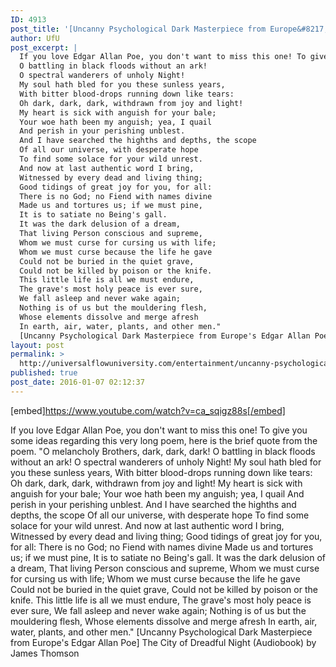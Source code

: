 ```yaml
---
ID: 4913
post_title: '[Uncanny Psychological Dark Masterpiece from Europe&#8217;s Edgar Allan Poe] The City of Dreadful Night'
author: UfU
post_excerpt: |
  If you love Edgar Allan Poe, you don't want to miss this one! To give you some ideas regarding this very long poem, here is the brief quote from the poem. "O melancholy Brothers, dark, dark, dark!
  O battling in black floods without an ark!
  O spectral wanderers of unholy Night!
  My soul hath bled for you these sunless years,
  With bitter blood-drops running down like tears:
  Oh dark, dark, dark, withdrawn from joy and light!
  My heart is sick with anguish for your bale;
  Your woe hath been my anguish; yea, I quail
  And perish in your perishing unblest.
  And I have searched the highths and depths, the scope
  Of all our universe, with desperate hope
  To find some solace for your wild unrest.
  And now at last authentic word I bring,
  Witnessed by every dead and living thing;
  Good tidings of great joy for you, for all:
  There is no God; no Fiend with names divine
  Made us and tortures us; if we must pine,
  It is to satiate no Being's gall.
  It was the dark delusion of a dream,
  That living Person conscious and supreme,
  Whom we must curse for cursing us with life;
  Whom we must curse because the life he gave
  Could not be buried in the quiet grave,
  Could not be killed by poison or the knife.
  This little life is all we must endure,
  The grave's most holy peace is ever sure,
  We fall asleep and never wake again;
  Nothing is of us but the mouldering flesh,
  Whose elements dissolve and merge afresh
  In earth, air, water, plants, and other men."
  [Uncanny Psychological Dark Masterpiece from Europe's Edgar Allan Poe] The City of Dreadful Night (Audiobook) by James Thomson
layout: post
permalink: >
  http://universalflowuniversity.com/entertainment/uncanny-psychological-dark-masterpiece-from-europes-edgar-allan-poe-the-city-of-dreadful-night/
published: true
post_date: 2016-01-07 02:12:37
---
```

[embed]https://www.youtube.com/watch?v=ca_sqigz88s[/embed]<br>
<p>If you love Edgar Allan Poe, you don't want to miss this one! To give you some ideas regarding this very long poem, here is the brief quote from the poem. "O melancholy Brothers, dark, dark, dark!
O battling in black floods without an ark!
     O spectral wanderers of unholy Night!
My soul hath bled for you these sunless years,
With bitter blood-drops running down like tears:
     Oh dark, dark, dark, withdrawn from joy and light!
My heart is sick with anguish for your bale;
Your woe hath been my anguish; yea, I quail
     And perish in your perishing unblest.
And I have searched the highths and depths, the scope
Of all our universe, with desperate hope
     To find some solace for your wild unrest.
And now at last authentic word I bring,
Witnessed by every dead and living thing;
     Good tidings of great joy for you, for all:
There is no God; no Fiend with names divine
Made us and tortures us; if we must pine,
     It is to satiate no Being's gall.
It was the dark delusion of a dream,
That living Person conscious and supreme,
      Whom we must curse for cursing us with life;
Whom we must curse because the life he gave
Could not be buried in the quiet grave,
     Could not be killed by poison or the knife.
This little life is all we must endure,
The grave's most holy peace is ever sure,
     We fall asleep and never wake again;
Nothing is of us but the mouldering flesh,
Whose elements dissolve and merge afresh
     In earth, air, water, plants, and other men."
[Uncanny Psychological Dark Masterpiece from Europe's Edgar Allan Poe] The City of Dreadful Night (Audiobook) by James Thomson</p>